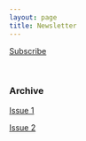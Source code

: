 ```yaml
---
layout: page
title: Newsletter
---
```


<a class="btn btn-primary" data-eo-form-toggle-id="5f44c8c5-c5c0-11ec-9258-0241b9615763" href="#">Subscribe</a>

<br/>

### Archive

[Issue 1](https://eocampaign1.com/web-version?p=18e647e0-c5e6-11ec-9258-0241b9615763&pt=campaign&t=1652360417&s=b4ca83224327e3d5c4bf3fe123ebdf32f1790729d9d9d4d1a520c442e9eb5627)

[Issue 2](https://eocampaign1.com/web-version?p=569c23b2-e69a-11ec-9258-0241b9615763&pt=campaign&t=1654693217&s=05c8c95481bc7fb8b3af30f38ee5964bc7cd2ad7e168c88c9477c8b83c0e4028)
